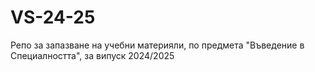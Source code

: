 # VS-24-25
Репо за запазване на учебни материяли, по предмета "Въведение в Специалността", за випуск 2024/2025
